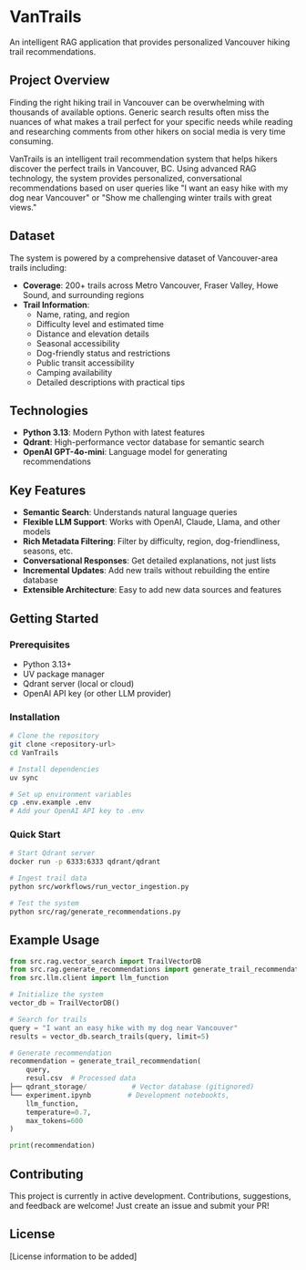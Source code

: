 # VanTrails
An intelligent RAG application that provides personalized Vancouver hiking trail recommendations.

## Project Overview

Finding the right hiking trail in Vancouver can be overwhelming with thousands of available options. Generic search results often miss the nuances of what makes a trail perfect for your specific needs while reading and researching comments from other hikers on social media is very time consuming.

VanTrails is an intelligent trail recommendation system that helps hikers discover the perfect trails in Vancouver, BC. Using advanced RAG technology, the system provides personalized, conversational recommendations based on user queries like "I want an easy hike with my dog near Vancouver" or "Show me challenging winter trails with great views."

## Dataset

The system is powered by a comprehensive dataset of Vancouver-area trails including:

- **Coverage**: 200+ trails across Metro Vancouver, Fraser Valley, Howe Sound, and surrounding regions
- **Trail Information**:
  - Name, rating, and region
  - Difficulty level and estimated time
  - Distance and elevation details
  - Seasonal accessibility
  - Dog-friendly status and restrictions
  - Public transit accessibility
  - Camping availability
  - Detailed descriptions with practical tips

## Technologies

- **Python 3.13**: Modern Python with latest features
- **Qdrant**: High-performance vector database for semantic search
- **OpenAI GPT-4o-mini**: Language model for generating recommendations

## Key Features

- **Semantic Search**: Understands natural language queries
- **Flexible LLM Support**: Works with OpenAI, Claude, Llama, and other models
- **Rich Metadata Filtering**: Filter by difficulty, region, dog-friendliness, seasons, etc.
- **Conversational Responses**: Get detailed explanations, not just lists
- **Incremental Updates**: Add new trails without rebuilding the entire database
- **Extensible Architecture**: Easy to add new data sources and features

## Getting Started

### Prerequisites
- Python 3.13+
- UV package manager
- Qdrant server (local or cloud)
- OpenAI API key (or other LLM provider)

### Installation
```bash
# Clone the repository
git clone <repository-url>
cd VanTrails

# Install dependencies
uv sync

# Set up environment variables
cp .env.example .env
# Add your OpenAI API key to .env
```

### Quick Start
```bash
# Start Qdrant server
docker run -p 6333:6333 qdrant/qdrant

# Ingest trail data
python src/workflows/run_vector_ingestion.py

# Test the system
python src/rag/generate_recommendations.py
```

## Example Usage

```python
from src.rag.vector_search import TrailVectorDB
from src.rag.generate_recommendations import generate_trail_recommendation
from src.llm.client import llm_function

# Initialize the system
vector_db = TrailVectorDB()

# Search for trails
query = "I want an easy hike with my dog near Vancouver"
results = vector_db.search_trails(query, limit=5)

# Generate recommendation
recommendation = generate_trail_recommendation(
    query, 
    resul.csv  # Processed data
├── qdrant_storage/           # Vector database (gitignored)
└── experiment.ipynb         # Development notebookts, 
    llm_function,
    temperature=0.7,
    max_tokens=600
)

print(recommendation)
```

## Contributing

This project is currently in active development. Contributions, suggestions, and feedback are welcome! Just create an issue and submit your PR!

## License

[License information to be added]

